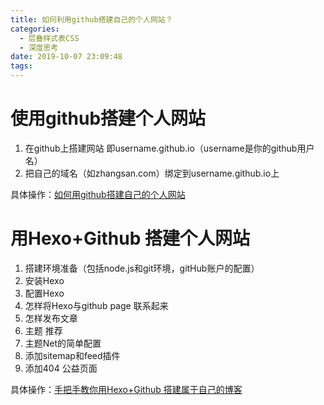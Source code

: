 ```yaml
---
title: 如何利用github搭建自己的个人网站？
categories:
  - 层叠样式表CSS
  - 深度思考
date: 2019-10-07 23:09:48
tags:
---
```

# 使用github搭建个人网站 



1. 在github上搭建网站 即username.github.io（username是你的github用户名）
2. 把自己的域名（如zhangsan.com）绑定到username.github.io上

具体操作：[如何用github搭建自己的个人网站](https://blog.csdn.net/u012075670/article/details/54581015 )



# 用Hexo+Github 搭建个人网站

1. 搭建环境准备（包括node.js和git环境，gitHub账户的配置）
2. 安装Hexo
3. 配置Hexo
4. 怎样将Hexo与github page 联系起来
5. 怎样发布文章
6. 主题 推荐
7. 主题Net的简单配置
8. 添加sitemap和feed插件
9. 添加404 公益页面

具体操作：[手把手教你用Hexo+Github 搭建属于自己的博客](https://blog.csdn.net/gdutxiaoxu/article/details/53576018 )
